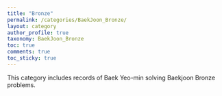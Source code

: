 ```yaml
---
title: "Bronze"
permalink: /categories/BaekJoon_Bronze/
layout: category
author_profile: true
taxonomy: BaekJoon_Bronze
toc: true
comments: true
toc_sticky: true
---
```

This category includes records of Baek Yeo-min solving Baekjoon Bronze problems.
